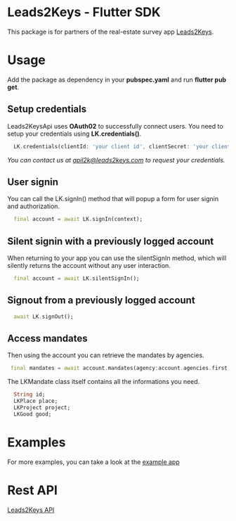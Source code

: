 # Leads2Keys - Flutter SDK

This package is for partners of the real-estate survey app [Leads2Keys](https://leads2keys.com/). 

# Usage

  Add the package as dependency in your **pubspec.yaml** and run **flutter pub get**. 

## Setup credentials

Leads2KeysApi uses **OAuth02** to successfully connect users. 
You need to setup your credentials using **LK.credentials()**.

```dart
  LK.credentials(clientId: 'your client id', clientSecret: 'your client secret');
```
*You can contact us at apil2k@leads2keys.com to request your credentials.*


## User signin

You can call the LK.signIn() method that will popup a form for user signin and authorization.


```dart
  final account = await LK.signIn(context);
```


## Silent signin with a previously logged account

When returning to your app you can use the silentSignIn method, which will silently returns the account without any user interaction.

```dart
  final account = await LK.silentSignIn();
```

## Signout from a previously logged account

```dart
  await LK.signOut();
  ```
## Access mandates

Then using the account you can retrieve the mandates by agencies.

```dart
 final mandates = await account.mandates(agency:account.agencies.first);

  ```
The LKMandate class itself contains all the informations you need.

```dart
  String id;
  LKPlace place;
  LKProject project;
  LKGood good;
  ```

# Examples

For more examples, you can take a look at the [example app](https://github.com/HBproptech/l2ksdk/tree/master/example)

# Rest API 

[Leads2Keys API](https://api.l2k.io/documentation)


